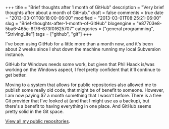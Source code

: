 +++
title = "Brief thoughts after 1 month of GitHub"
description = "Very brief thoughts after about a month of GitHub."
draft = false
comments = true
date = "2013-03-01T08:18:00-06:00"
modified = "2013-03-01T08:25:21-06:00"
slug = "Brief-thoughts-after-1-month-of-GitHub"
blogengine = "e87703e8-5ba6-465c-8f76-673f0f625707"
categories = ["general programming", "StrivingLife"]
tags = ["github", "git"]
+++

<p>I've been using GitHub for a little more than a month now, and it's been about 2 weeks since I shut down the machine running my local Subversion instance.</p>
<p>GitHub for Windows needs some work, but given that Phil Haack is/was working on the Windows aspect, I feel pretty confident that it'll continue to get better.</p>
<p>Moving to a system that allows for public repositories also allowed me to publish some really old code, that might be of benefit to someone. However, I am now paying $7 a month something that I wasn't before. There is a free Git provider that I've looked at (and that I might use as a backup), but there's a benefit to having everything in one place. And GitHub seems pretty solid in the Git space.</p>
<p><a rel="external" href="https://github.com/JamesSkemp">View all my public repositories</a>.</p>
